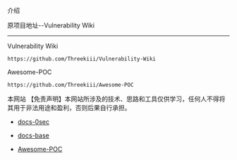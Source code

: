 介绍  

原项目地址--Vulnerability Wiki

----  

Vulnerability Wiki</br>  
```
https://github.com/Threekiii/Vulnerability-Wiki
```

Awesome-POC 
```
https://github.com/Threekiii/Awesome-POC
```

本网站
【免责声明】本网站所涉及的技术、思路和工具仅供学习，任何人不得将其用于非法用途和盈利，否则后果自行承担。

* [docs-0sec](http://0sec.putdown.top/#/)

* [docs-base](http://base.putdown.top/#/)
  
* [Awesome-POC](https://poc.putdown.top/#/)
